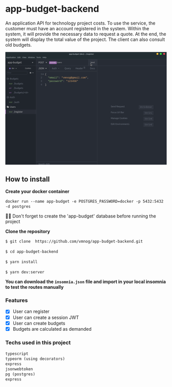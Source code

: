 # app-budget-backend

An application API for technology project costs. To use the service, the customer must have an account registered in the system. Within the system, it will provide the necessary data to request a quote. At the end, the system will display the total value of the project. The client can also consult old budgets.

![demo](assets/demo.gif)

## How to install

**Create your docker container**

```
docker run --name app-budget -e POSTGRES_PASSWORD=docker -p 5432:5432 -d postgres
```

💭🔥 Don't forget to create the 'app-budget' database before running the project

**Clone the repository**

```
$ git clone  https://github.com/vmnog/app-budget-backend.git

$ cd app-budget-backend

$ yarn install

$ yarn dev:server
```

**You can download the `insomnia.json` file and import in your local insomnia to test the routes manually**

### Features

-   [x] User can register
-   [x] User can create a session JWT
-   [x] User can create budgets
-   [x] Budgets are calculated as demanded

### Techs used in this project

```
typescript
typeorm (using decorators)
express
jsonwebtoken
pg (postgres)
express
```
